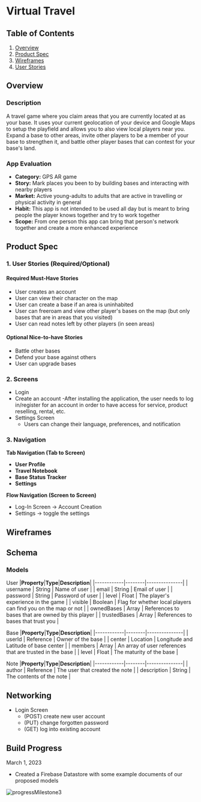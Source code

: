 # **Virtual Travel**
## **Table of Contents**
1. [Overview](#overview)
2. [Product Spec](#product-spec)
3. [Wireframes](#wireframes)
4. [User Stories](#userstories)
## Overview
### **Description**
A travel game where you claim areas that you are currently located at as your base. It uses your current geolocation of your device and Google Maps to setup the playfield and allows you to also view local players near you. Expand a base to other areas, invite other players to be a member of your base to strengthen it, and battle other player bases that can contest for your base's land.

### **App Evaluation**
- **Category:** GPS AR game
- **Story:** Mark places you been to by building bases and interacting with nearby players
- **Market:** Active young-adults to adults that are active in travelling or physical activity in general
- **Habit:** This app is not intended to be used all day but is meant to bring people the player knows together and try to work together
- **Scope:** From one person this app can bring that person's network together and create a more enhanced experience

## **Product Spec**

### 1.	User Stories (Required/Optional)
#### **Required Must-Have Stories**
- User creates an account
- User can view their character on the map
- User can create a base if an area is uninhabited
- User can freeroam and view other player's bases on the map (but only bases that are in areas that you visited)
- User can read notes left by other players (in seen areas)

#### **Optional Nice-to-have Stories**
- Battle other bases
- Defend your base against others
- User can upgrade bases

### 2.	Screens 
- Login
- Create an account
	-After installing the application, the user needs to log in/register for an account in order to have access for service, product reselling, rental, etc.
- Settings Screen 
	- Users can change their language, preferences, and notification 

### **3.	Navigation**
**Tab Navigation (Tab to Screen)**
- **User Profile**
- **Travel Notebook**
- **Base Status Tracker**
- **Settings**

**Flow Navigation (Screen to Screen)**
- Log-In Screen -> Account Creation
- Settings -> toggle the settings

## Wireframes

## Schema

### **Models**
User
|**Property**|**Type**|**Description**|
|------------|--------|---------------|
| username | String | Name of user |
| email  | String | Email of user |
| password | String | Password of user |
| level | Float | The player's experience in the game |
| visible | Boolean | Flag for whether local players can find you on the map or not |
| ownedBases | Array | References to bases that are owned by this player |
| trustedBases | Array | References to bases that trust you |

Base
|**Property**|**Type**|**Description**|
|------------|--------|---------------|
| userId | Reference | Owner of the base |
| center | Location | Longitude and Latitude of base center |
| members | Array | An array of user references that are trusted in the base |
| level | Float | The maturity of the base |

Note
|**Property**|**Type**|**Description**|
|------------|--------|---------------|
| author | Reference | The user that created the note |
| description | String | The contents of the note |

## **Networking**
- Login Screen
	- (POST) create new user account
	- (PUT) change forgotten password
	- (GET) log into existing account

## **Build Progress**
March 1, 2023
 - Created a Firebase Datastore with some example documents of our proposed models
 
 ![progressMilestone3](https://user-images.githubusercontent.com/70590429/222326403-987e3e81-2c87-490d-afba-b0cba31ca901.gif)
